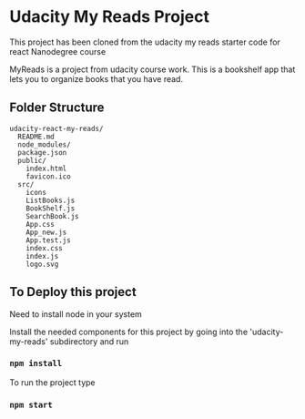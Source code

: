 # Udacity My Reads Project

This project has been cloned from the udacity my reads starter code for react Nanodegree course

MyReads is a project from udacity course work. This is a bookshelf app that lets you to organize books that you have read.

## Folder Structure

```
udacity-react-my-reads/
  README.md
  node_modules/
  package.json
  public/
    index.html
    favicon.ico
  src/
    icons
    ListBooks.js
    BookShelf.js
    SearchBook.js
    App.css
    App_new.js
    App.test.js
    index.css
    index.js
    logo.svg
```
## To Deploy this project

 Need to install node in your system

 Install the needed components for this project by going into the 'udacity-my-reads' subdirectory and run

### `npm install`

 To run the project type

### `npm start`
